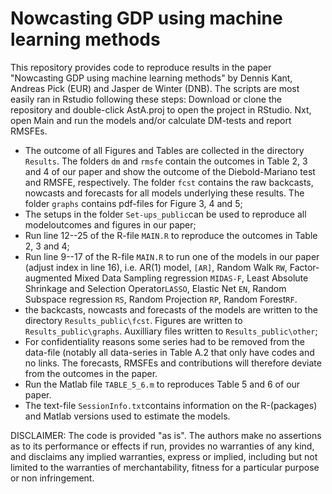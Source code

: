 # Nowcasting GDP using machine learning methods

This repository provides code to reproduce results in the paper "Nowcasting GDP using machine learning methods" by Dennis Kant, Andreas Pick (EUR) and Jasper de Winter (DNB). The scripts are most easily ran in Rstudio following these steps: Download or clone the repository and double-click AstA.proj to open the project in RStudio. Nxt, open Main and run the models and/or calculate DM-tests and report RMSFEs.

* The outcome of all Figures and Tables are collected in the directory `Results`. The folders `dm` and `rmsfe` contain the outcomes in Table 2, 3 and 4 of our paper and show the outcome of the Diebold-Mariano test and RMSFE, respectively. The folder `fcst` contains the raw backcasts, nowcasts and forecasts for all models underlying these results. The folder `graphs` contains pdf-files for Figure 3, 4 and 5;
* The setups in the folder `Set-ups_public`can be used to reproduce all modeloutcomes and figures in our paper;
* Run line 12--25 of the R-file `MAIN.R` to reproduce the outcomes in Table 2, 3 and 4; 
* Run line 9--17  of the R-file `MAIN.R` to run one of the models in our paper (adjust index in line 16), i.e. AR(1) model, `[AR]`, Random Walk `RW`, Factor-augmented Mixed Data Sampling regression `MIDAS-F`, Least Absolute Shrinkage and Selection Operator`LASSO`, Elastic Net `EN`, Random Subspace regression `RS`, Random Projection `RP`, Random Forest`RF`. 
* the backcasts, nowcasts and forecasts of the models are written to the directory `Results_public\fcst`. Figures are written to `Results_public\graphs`. Auxilliary files written to `Results_public\other`;
* For confidentiality reasons some series had to be removed from the data-file (notably all data-series in Table A.2 that only have codes and no links. The forecasts, RMSFEs and contributions will therefore deviate from the outcomes in the paper.
* Run the Matlab file `TABLE_5_6.m` to reproduces Table 5 and 6 of our paper.
* The text-file `SessionInfo.txt`contains information on the R-(packages) and Matlab versions used to estimate the models.

DISCLAIMER: The code is provided "as is". The authors make no assertions as to its performance or effects if run, provides no warranties of any kind, and disclaims any implied warranties, express or implied, including but not limited to the warranties of merchantability, fitness for a particular purpose or non infringement.